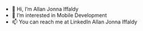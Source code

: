 - 👋 Hi, I’m Allan Jonna Iffaldy
- 👀 I’m interested in Mobile Development
- 📫 You can reach me at LinkedIn Allan Jonna Iffaldy 

